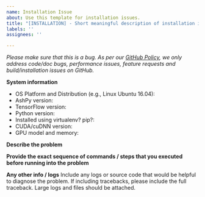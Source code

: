 ```yaml
---
name: Installation Issue
about: Use this template for installation issues.
title: "[INSTALLATION] - Short meaningful description of installation issue"
labels: ''
assignees: ''

---
```


<em>Please make sure that this is a bug. As per our [GitHub Policy](https://github.com/zurutech/ashpy/blob/master/ISSUES.md), we only address code/doc bugs, performance issues, feature requests and build/installation issues on GitHub. </em>

**System information**
- OS Platform and Distribution (e.g., Linux Ubuntu 16.04):
- AshPy version:
- TensorFlow version:
- Python version:
- Installed using virtualenv? pip?:
- CUDA/cuDNN version:
- GPU model and memory:

**Describe the problem**

**Provide the exact sequence of commands / steps that you executed before running into the problem**

**Any other info / logs**
Include any logs or source code that would be helpful to diagnose the problem. If including tracebacks, please include the full traceback. Large logs and files should be attached.
